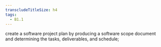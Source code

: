 ```yaml
---
transcludeTitleSize: h4
tags:
  - B1.1
---
```

create a software project plan by producing a software scope document and determining the tasks, deliverables, and schedule;